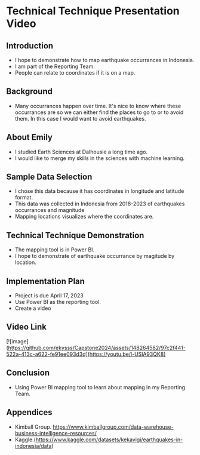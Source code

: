 # Technical Technique Presentation Video

## Introduction
- I hope to demonstrate how to map earthquake occurrances in Indonesia.
- I am part of the Reporting Team.  
- People can relate to coordinates if it is on a map.

## Background
- Many occurrances happen over time. It's nice to know where these occurrances are so we can either find the places to go to or to avoid them. In this case I would want to avoid earthquakes.


## About Emily
- I studied Earth Sciences at Dalhousie a long time ago.
- I would like to merge my skills in the sciences with machine learning.


## Sample Data Selection
- I chose this data because it has coordinates in longitude and latitude format.
- This data was collected in Indonesia from 2018-2023 of earthquakes occurrances and magnitude
- Mapping locations visualizes where the coordinates are.


## Technical Technique Demonstration
- The mapping tool is in Power BI.
- I hope to demonstrate of earthquake occurrance by magitude by location.

## Implementation Plan
- Project is due April 17, 2023
- Use Power BI as the reporting tool.
- Create a video
  
## Video Link
[![image](https://github.com/ekysss/Capstone2024/assets/148264582/97c2f441-522a-413c-a622-fe91ee093d3d](https://youtu.be/l-USlA93QK8)


## Conclusion
- Using Power BI mapping tool to learn about mapping in my Reporting Team.

## Appendices
- Kimball Group. https://www.kimballgroup.com/data-warehouse-business-intelligence-resources/
- Kaggle.(https://www.kaggle.com/datasets/kekavigi/earthquakes-in-indonesia/data)
